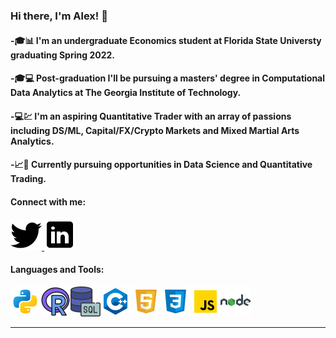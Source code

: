 ### Hi there, I'm Alex! 👋

#### -🎓📊 I'm an undergraduate Economics student at Florida State Universty graduating Spring 2022.

#### -🎓💻 Post-graduation I'll be pursuing a masters' degree in Computational Data Analytics at The Georgia Institute of Technology.

#### -💻💹 I'm an aspiring Quantitative Trader with an array of passions including DS/ML, Capital/FX/Crypto Markets and Mixed Martial Arts Analytics.

#### -📈🧮 Currently pursuing opportunities in Data Science and Quantitative Trading.

#### Connect with me:
<a href="https://twitter.com/A_Fernandez11">
         <img src="twitter.png">
      </a>
<a href="https://www.linkedin.com/in/alexander-fernandez-3077ab18b/">
         <img src="linkedin.png">
      </a>

#### Languages and Tools:
<img src='python.png'><img src='icons8-r-48.png'><img src='icons8-sql-48.png'><img src='c++.png'><img src='html.png'><img src='css.png'><img src='js.png'><img src='node.png'>

---





